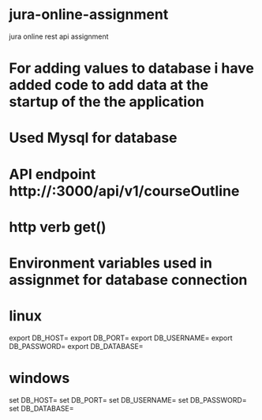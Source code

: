 # jura-online-assignment
jura online rest api assignment

# For adding values to database i have added code to add data at the startup of the the application

# Used Mysql for database

# API endpoint http://<ip>:3000/api/v1/courseOutline
# http verb get()

# Environment variables used in assignmet for database connection
# linux
  export DB_HOST=<hostname>
  export DB_PORT=<port>
  export DB_USERNAME=<username>
  export DB_PASSWORD=<password>
  export DB_DATABASE=<database name>
# windows
  set DB_HOST=<hostname>
  set DB_PORT=<port>
  set DB_USERNAME=<username>
  set DB_PASSWORD=<password>
  set DB_DATABASE=<database name>
